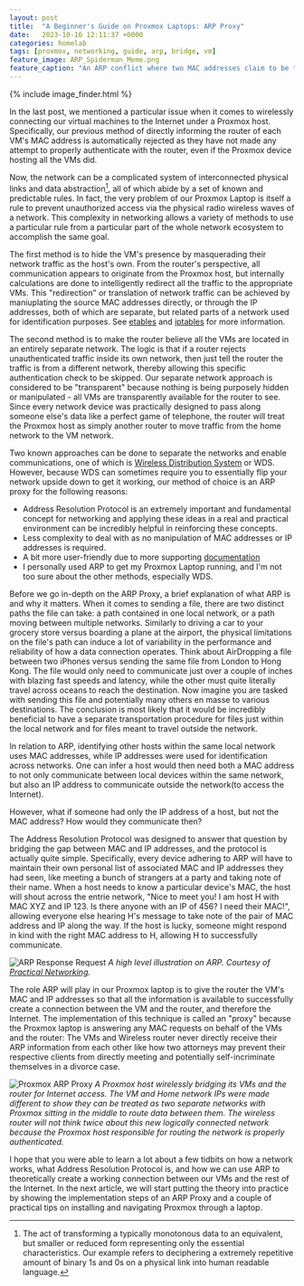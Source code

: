 ```yaml
---
layout: post
title:  "A Beginner's Guide on Proxmox Laptops: ARP Proxy"
date:   2023-10-16 12:11:37 +0000
categories: homelab
tags: [proxmox, networking, guide, arp, bridge, vm]
feature_image: ARP_Spiderman_Meme.png
feature_caption: "An ARP conflict where two MAC addresses claim to be the same IP. Courtesy of [McWooky](https://www.reddit.com/r/MemeRestoration/comments/eq1jwh/i_restored_in_hd_4k_the_original_spiderman/)."
---
```

{% include image_finder.html %}

In the last post, we mentioned a particular issue when it comes to wirelessly connecting our virtual machines to the Internet under a Proxmox host. Specifically, our previous method of directly informing the router of each VM's MAC address is automatically rejected as they have not made any attempt to properly authenticate with the router, even if the Proxmox device hosting all the VMs did.

Now, the network can be a complicated system of interconnected physical links and data abstraction[^1], all of which abide by a set of known and predictable rules. In fact, the very problem of our Proxmox Laptop is itself a rule to prevent unauthorized access via the physical radio wireless waves of a network. This complexity in networking allows a variety of methods to use a particular rule from a particular part of the whole network ecosystem to accomplish the same goal.

The first method is to hide the VM's presence by masquerading their network traffic as the host's own. From the router's perspective, all communication appears to originate from the Proxmox host, but internally calculations are done to intelligently redirect all the traffic to the appropriate VMs. This "redirection" or translation of network traffic can be achieved by maniuplating the source MAC addresses directly, or through the IP addresses, both of which are separate, but related parts of a network used for identification purposes. See [etables](https://wiki.debian.org/BridgeNetworkConnections#Bridging_with_a_wireless_NIC) and [iptables](https://pve.proxmox.com/wiki/Network_Configuration#sysadmin_network_masquerading) for more information.

The second method is to make the router believe all the VMs are located in an entirely separate network. The logic is that if a router rejects unauthenticated traffic inside its own network, then just tell the router the traffic is from a different network, thereby allowing this specific authentication check to be skipped. Our separate network approach is considered to be "transparent" because nothing is being purposely hidden or manipulated - all VMs are transparently available for the router to see. Since every network device was practically designed to pass along someone else's data like a perfect game of telephone, the router will treat the Proxmox host as simply another router to move traffic from the home network to the VM network. 

Two known approaches can be done to separate the networks and enable communications, one of which is [Wireless Distribution System](https://www.cisco.com/assets/sol/sb/AP541N_Emulators/AP541N_Emulator_v1.9.2/help_WDS_Bridge.htm) or WDS. However, because WDS can sometimes require you to essentially flip your network upside down to get it working, our method of choice is an ARP proxy for the following reasons:

* Address Resolution Protocol is an extremely important and fundamental concept for networking and applying these ideas in a real and practical environment can be incredibly helpful in reinforcing these concepts.
* Less complexity to deal with as no manipulation of MAC addresses or IP addresses is required.
* A bit more user-friendly due to more supporting [documentation](https://wiki.debian.org/BridgeNetworkConnectionsProxyArp)
* I personally used ARP to get my Proxmox Laptop running, and I'm not too sure about the other methods, especially WDS.

Before we go in-depth on the ARP Proxy, a brief explanation of what ARP is and why it matters. When it comes to sending a file, there are two distinct paths the file can take: a path contained in one local network, or a path moving between multiple networks. Similarly to driving a car to your grocery store versus boarding a plane at the airport, the physical limitations on the file's path can induce a lot of variability in the performance and reliability of how a data connection operates. Think about AirDropping a file between two iPhones versus sending the same file from London to Hong Kong. The file would only need to communicate just over a couple of inches with blazing fast speeds and latency, while the other must quite literally travel across oceans to reach the destination. Now imagine you are tasked with sending this file and potentially many others en masse to various destinations. The conclusion is most likely that it would be incredibly beneficial to have a separate transportation procedure for files just within the local network and for files meant to travel outside the network.

In relation to ARP, identifying other hosts within the same local network uses MAC addresses, while IP addresses were used for identification across networks. One can infer a host would then need both a MAC address to not only communicate between local devices within the same network, but also an IP address to communicate outside the network(to access the Internet). 

However, what if someone had only the IP address of a host, but not the MAC address? How would they communicate then?

The Address Resolution Protocol was designed to answer that question by bridging the gap between MAC and IP addresses, and the protocol is actually quite simple. Specifically, every device adhering to ARP will have to maintain their own personal list of associated MAC and IP addresses they had seen, like meeting a bunch of strangers at a party and taking note of their name. When a host needs to know a particular device's MAC, the host will shout across the entrie network, "Nice to meet you! I am host H with MAC XYZ and IP 123. Is there anyone with an IP of 456? I need their MAC!", allowing everyone else hearing H's message to take note of the pair of MAC address and IP along the way. If the host is lucky, someone might respond in kind with the right MAC address to H, allowing H to successfully communicate.

![ARP Response Request](https://www.practicalnetworking.net/wp-content/uploads/2017/01/traditional-arp-process.gif)
*A high level illustration on ARP. Courtesy of [Practical Networking](https://www.practicalnetworking.net/series/arp/traditional-arp/).*

The role ARP will play in our Proxmox laptop is to give the router the VM's MAC and IP addresses so that all the information is available to successfully create a connection between the VM and the router, and therefore the Internet. The implementation of this technique is called an "proxy" because the Proxmox laptop is answering any MAC requests on behalf of the VMs and the router: The VMs and Wireless router never directly receive their ARP information from each other like how two attorneys may prevent their respective clients from directly meeting and potentially self-incriminate themselves in a divorce case. 

![Proxmox ARP Proxy]({{IMG}}Proxmox_ARP_Proxy.svg)
*A Proxmox host wirelessly bridging its VMs and the router for Internet access. The VM and Home network IPs were made different to show they can be treated as two separate networks with Proxmox sitting in the middle to route data between them. The wireless router will not think twice about this new logically connected network because the Proxmox host responsible for routing the network is properly authenticated.*

I hope that you were able to learn a lot about a few tidbits on how a network works, what Address Resolution Protocol is, and how we can use ARP to theoretically create a working connection between our VMs and the rest of the Internet. In the next article, we will start putting the theory into practice by showing the implementation steps of an ARP Proxy and a couple of practical tips on installing and navigating Proxmox through a laptop.

[^1]: The act of transforming a typically monotonous data to an equivalent, but smaller or reduced form representing only the essential characteristics. Our example refers to deciphering a extremely repetitive amount of binary 1s and 0s on a physical link into human readable language.
